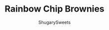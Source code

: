 ---
layout: ../../layouts/MarkdownPostLayout.astro
title: Rainbow Chip Brownies
author: ShugarySweets
pubDate: 2019-01-15
description: "These Rainbow Chip Brownies are made using the best homemade buttermilk brownie recipe! Move over Cosmic Brownies from Little Debbie...these are too delicious to compare!"
image_url: https://www.shugarysweets.com/wp-content/uploads/2015/09/rainbow-chip-brownies-3.jpg
tags: ["Brownies and Bars","American"]
calories: 219
protein: 2
carbohydrates: 31
fats: 10
fiber: 1
ingredients: ["1/2 cup unsalted butter","1/4 cup dark chocolate unsweetened cocoa powder","1/2 cup vegetable oil","2 cups granulated sugar","2 large eggs","1/4 cup buttermilk","1/2 teaspoon vanilla extract","2 cups all-purpose flour","1 teaspoon baking soda","1/2 teaspoon kosher salt","1 cup semi-sweet chocolate morsels","1/2 cup unsalted butter","1/2 cup buttermilk","1/4 cup dark chocolate unsweetened cocoa powder","4 cups powdered sugar","1 cup rainbow chips"]
serves: 40
time: "2 hours 25 minutes"
prepTime: "5 minutes"
instructions: ["Preheat oven to 400F. Line a 13x9-inch baking dish with parchment paper. Set aside.","For the brownies, in a small saucepan over medium high heat, combine butter, cocoa powder and oil. Bring to a boil and remove from heat.","In a large mixing bowl, combine granulated sugar, eggs, buttermilk and vanilla. Slowly whisk in the butter mixture. Add in flour, baking soda, and salt. Stir just until combined. Fold in chocolate chips.","Pour into prepared baking dish and bake for 20 minutes. Remove from oven and cool.","While cooling, prepare the frosting. Combine butter, buttermilk and cocoa powder in a small saucepan. Whisk over medium heat until mixture begins to boil. Remove from heat.","In a mixing bowl, combine powdered sugar with butter mixture. Beat for several minutes until smooth. Pour over brownies. Sprinkle immediately with rainbow chips!","Refrigerate for about 2 hours, until set. Cut and enjoy. I store these in the refrigerator for best results!"]
nutrition: ["219 calories","31 grams carbohydrates","22 milligrams cholesterol","10 grams fat","1 grams fiber","2 grams protein","5 grams saturated fat","82 milligrams sodium","25 grams sugar","0 grams trans fat","5 grams unsaturated fat"]
---